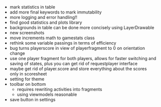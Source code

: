 - mark statistics in table
- add more final keywords to mark immutability
- more logging and error handling!!
- find good statistics and plots library
- backgrounds in table can be done more concisely using LayerDrawable
- new screenshots
- move increments math to gamestats class 
- rethink some variable passings in terms of efficiency
- bug turns playerscore in view of playerfragment to 0 on orientation change
- use one player fragment for both players, allows for faster switching and saving of states, plus you can get rid of requestplayer interface
- maybe get rid of player.score and store everything about the scores only in scoresheet
- setting for theme
- toolbar on bottom
  - requires rewriting activities into fragments
  - using viewmodels reasonable
- save button in settings